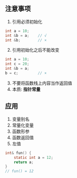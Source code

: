 ## 注意事项
1. 引用必须初始化
```c
int a = 10;
int &b = a;    // √
int &b;        // ×
```
2. 引用初始化之后不能改变
```c
int a = 10;
int c = 20;
int &b = a;
b = c;         // ×
```
3. 不要将函数栈上内容当作返回值
4. 本质: **指针常量**

## 应用
1. 变量别名
2. 常量化变量
3. 函数形参
4. 函数返回值
4. 左值
```c
int& fun() {
    static int a = 12;
    return a;
}
// fun() = 12
```
